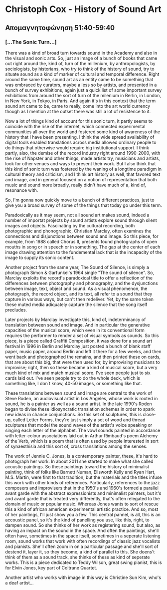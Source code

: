 # Christoph Cox - History of Sound Art
## Απομαγνητοφώνηση 51:40-59:40
### [...The Sonic Turn...]
There was a kind of broad turn towards sound in the Academy and also in the visual and sonic arts. 
So, just an image of a bunch of books that came out right around the, kind of, turn of the millenium, by anthropologists, by sociologists, by historians, who try to think of the history of sound, try to situate sound as a kind of marker of cultural and temporal difference. 
Right around the same time, sound art as an entity came to be something that was embraced by curators, maybe a less so by artists, and presented in a bunch of survey exhibitions, again just a quick list of some important survey exhibitions from around the sort of turn of the milenium in Berlin, in London, in New York, in Tokyo, in Paris. 
And again it's in this context that the term sound art came to be, came to really, come into the art world currency though as I mention at the outset there was still a lot of resistence to it. 

Now a lot of things kind of account for this sonic turn, it partly seems to coincide with the rise of the internet, which connected experimental communities all over the world and fostered some kind of awareness of the history that I have been presenting. 
I think the wide spread availability of digital tools enabled translations across media allowed ordinary people to do things that otherwise would require big institutional support. 
I think partly, also, the demise of the record industry right around 1990-2000, with the rise of Napster and other things, made artists try, musicians and artists, look for other venues and ways to present their work. 
But I also think that this kind of sonic turn was fostered by the waning of a longtime paradigm in cultural theory and criticism, and I think art history as well, that favored text and image, and in general focused on a notion of representation that both music and sound more broadly, really didn't have much of a, kind of, resonance with. 

So, I'm gonna now quickly move to a bunch of different practices, just to give you a broad survey of some of the things that today go under this term.

Paradoxically as it may seem, not all sound art makes sound, indeed a number of importat projects by sound artists explore sound through silent images and objects. 
Fascinating by the cultural recording, both photographic and phonographic, Christian Marclay, often examines the connections and disjunctions between sound and image. 
So this piece, for example, from 1988 called Chorus II, presents found photographs of open mouths in song or in speech or in something. 
The gap at the center of each image drawing attention to the fundemental lack that is the incapacity of the image to supply its sonic content. 

Another project from the same year, The Sound of Silence, is simply a photograph Simon & Garfunkel's 1964 single "The sound of silence". 
So, Marclay exploits the record's paradoxical title to offer a reflection of the differences between photography and phonography, and the dysjunctions between image, text, object and sound. 
As a visual phenomenon, the photograph, the record object, and its text, all refer to a sound that they capture in various ways, but can't then redeliver. 
Yet, by the same token these muted media adiquately capture the silence that the song itself precludes. 

Later projects by Marclay investigate this, kind of, indeterminancy of translation between sound and image. 
And in particular the generative capacities of the musical score, which even in its conventional form requires the performer to render a set of visual symbols as sounds. 
So this piece, is a piece called Graffiti Composition, it was done for a sound art festival in 1996 in Berlin and Marclay just posted a bunch of blank staff paper, music paper, around Berlin and left it there for a few weeks, and then went back and photographed the remains, and then printed these on cards, that are about this big, that were then used for, by improvising musicians to improvise; right, then so these became a kind of musical score, but a very much kind of mix and match musical score. 
I've seen people just to six cards	laid out. I've seen people try to do the whole deck, which is something like, I don΄t know, 40-50 images, or something like that. 

These translations between sound and image are central to the work of Steve Roden, an audiovisual artist in Los Angeles, whose work is rooted in sound, he is a painter as well as a sound artist. 
In the late 1990's Roden began to divise these idiosyncratic translation schemes in order to spark new ideas in chance conjunctions. 
So this set of sculptures, this is close-up, called Letter Forms, they're just simply a set of wood and thread sculptures that model the sound waves of the artist's voice speaking or singing each letter of the alphabet. 
The vowl sounds painted in accordance with letter-colour associations laid out in Arthur Rimbaud's poem Alchemy of the Verb, which is a poem that is often used by people interested in sort of synaesthisia and this sort of, cross translations among the senses.

The work of Jennie C. Jones, is a contemporary painter, these, it's hard to photograph her work. 
In about 2011 she started to make what she called acoustic paintings. So these paintings toward the history of minimalist painting, think of folks like Barnett Numan, Ellsworth Kelly and Ryan Hart, M.S. Martin, were first to that tradition, but the materials and the  titles infuse this work with other kinds of references. 
Particularly, references to the jazz composers and improvisers that in the 1950's and 1960's formed a parallel avant garde with the abstract expressionists and minimalist painters, but it's and avant garde that is treated very differently, that's often relegated to the domain of music or popular music. 
Whereas Jones wants to sort of rescue this a kind of african american experimental artistic practice. 
And so, most of her paintings, I'll just show you a few. This central pannel, is all, this is an accoustic panel, so it's the kind of panelling you use, like this, right, to dampen sound. 
So she thinks of her work as registering sound, but also, as having an impact on the sound in the space. 
And often the paintings, she'll often have, sometimes in the space itself, sometimes in a seperate listening room, sound works that work with often recordings of classic jazz vocalists and pianists. 
She'll often zoom in on a particular passage and she'll sort of destend it, layer it, so they become, a kind of parallel to this. 
She doens't think of them as a sound track, she thinks of these as kind of seperate works. This is a piece dedicated to Teddy Wilson, great swing pianist, this is for Elvin Jones, key part of Coltrane Quartet. 

Another artist who works with image in this way is Christine Sun Kim, who's a deaf artist...
